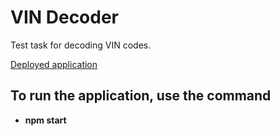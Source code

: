 <h1>VIN Decoder</h1>
<p>Test task for decoding VIN codes.</p>
<a href="https://vin-decoder-app.netlify.app/" target="_blank">Deployed application</a>
<h2>To run the application, use the command</h2>

- <b>npm start</b>

